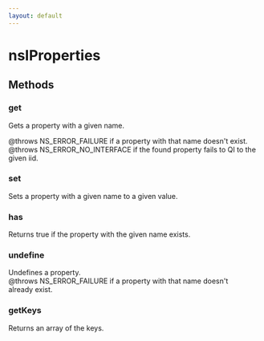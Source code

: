 ```yaml
---
layout: default
---
```


# nsIProperties #

## Methods ##

### get ###
  
Gets a property with a given name.   
  
@throws NS_ERROR_FAILURE if a property with that name doesn't exist.  
@throws NS_ERROR_NO_INTERFACE if the found property fails to QI to the   
given iid.  
  

### set ###
  
Sets a property with a given name to a given value.   
  

### has ###
  
Returns true if the property with the given name exists.  
  

### undefine ###
  
Undefines a property.  
@throws NS_ERROR_FAILURE if a property with that name doesn't  
already exist.  
  

### getKeys ###
  
 Returns an array of the keys.  
  
